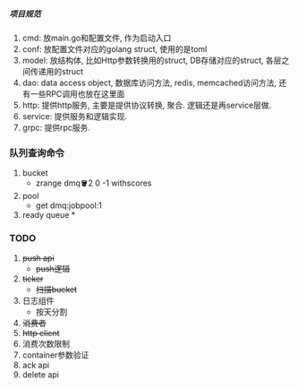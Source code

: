 ##### 项目规范
1. cmd: 放main.go和配置文件, 作为启动入口
2. conf: 放配置文件对应的golang struct, 使用的是toml
3. model: 放结构体, 比如Http参数转换用的struct, DB存储对应的struct, 各层之间传递用的struct
4. dao: data access object, 数据库访问方法, redis, memcached访问方法, 还有一些RPC调用也放在这里面
5. http: 提供http服务, 主要是提供协议转换, 聚合. 逻辑还是再service层做.
6. service: 提供服务和逻辑实现.
7. grpc: 提供rpc服务.

### 队列查询命令
1. bucket
   * zrange dmq:bucket:2 0 -1 withscores
2. pool
   * get dmq:jobpool:1
3. ready queue
   * 
### TODO
1. ~~push api~~
   * ~~push逻辑~~
2. ~~ticker~~
   * ~~扫描bucket~~
3. 日志组件
   * 按天分割
4. ~~消费者~~
5. ~~http client~~
5. 消费次数限制
5. container参数验证
6. ack api
7. delete api

